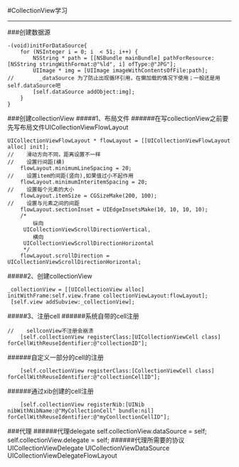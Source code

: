 #CollectionView学习

---

###创建数据源
```
-(void)initForDataSource{
    for (NSInteger i = 0; i  < 51; i++) {
        NSString * path = [[NSBundle mainBundle] pathForResource:[NSString stringWithFormat:@"%ld", i] ofType:@"JPG"];
        UIImage * img = [UIImage imageWithContentsOfFile:path];
//        _dataSource 为了防止出现循环引用，在懒加载的情况下使用；一般还是用self.dataSource吧
        [self.dataSource addObject:img];
    }
}
```

###创建collectionView
#####1、布局文件
######在写collectionView之前要先写布局文件UICollectionViewFlowLayout
```
UICollectionViewFlowLayout * flowLayout = [[UICollectionViewFlowLayout alloc] init];
//    滑动方向不同，距离设置不一样
//    设置行间距(横)
    flowLayout.minimumLineSpacing = 20;
//    设置item的间距(竖向),如果值过小不起作用
    flowLayout.minimumInteritemSpacing = 20;
//    设置每个元素的大小
    flowLayout.itemSize = CGSizeMake(200, 100);
//    设置与元素之间的间距
    flowLayout.sectionInset = UIEdgeInsetsMake(10, 10, 10, 10);
    /*
        纵向
     UICollectionViewScrollDirectionVertical,
        横向
     UICollectionViewScrollDirectionHorizontal
     */
    flowLayout.scrollDirection = UICollectionViewScrollDirectionHorizontal;
```
#####2、创建collectionView
```
_collectionView = [[UICollectionView alloc] initWithFrame:self.view.frame collectionViewLayout:flowLayout];
 [self.view addSubview:_collectionView];
```
#####3、注册cell
######系统自带的cell注册
```
//    sellconView不注册会崩溃
    [self.collectionView registerClass:[UICollectionViewCell class] forCellWithReuseIdentifier:@"collectionID"];
```
######自定义一部分的cell的注册
```
    [self.collectionView registerClass:[CollectionViewCell class] forCellWithReuseIdentifier:@"collectionCellID"];
```
######通过xib创建的cell注册
``` 
    [self.collectionView registerNib:[UINib nibWithNibName:@"MyCollectionCell" bundle:nil] forCellWithReuseIdentifier:@"myConllectionCellID"];
```

###代理
######代理delegate
     self.collectionView.dataSource = self; 
     self.collectionView.delegate = self;
######代理所需要的协议
    UICollectionViewDelegate
    UICollectionViewDataSource
    UICollectionViewDelegateFlowLayout


